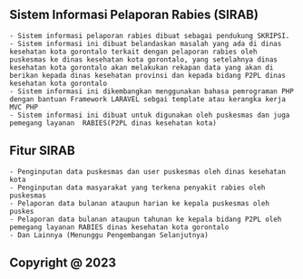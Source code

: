 ## Sistem Informasi Pelaporan Rabies (SIRAB)

    - Sistem informasi pelaporan rabies dibuat sebagai pendukung SKRIPSI.
    - Sistem informasi ini dibuat belandaskan masalah yang ada di dinas kesehatan kota gorontalo terkait dengan pelaporan rabies oleh puskesmas ke dinas kesehatan kota gorontalo, yang setelahnya dinas kesehatan kota gorontalo akan melakukan rekapan data yang akan di berikan kepada dinas kesehatan provinsi dan kepada bidang P2PL dinas kesehatan kota gorontalo
    - Sistem informasi ini dikembangkan menggunakan bahasa pemrograman PHP dengan bantuan Framework LARAVEL sebgai template atau kerangka kerja MVC PHP
    - Sistem informasi ini dibuat untuk digunakan oleh puskesmas dan juga pemegang layanan  RABIES(P2PL dinas kesehatan kota)

## Fitur SIRAB

    - Penginputan data puskesmas dan user puskesmas oleh dinas kesehatan kota
    - Penginputan data masyarakat yang terkena penyakit rabies oleh puskesmas
    - Pelaporan data bulanan ataupun harian ke kepala puskesmas oleh puskes
    - Pelaporan data bulanan ataupun tahunan ke kepala bidang P2PL oleh pemegang layanan RABIES dinas kesehatan kota gorontalo
    - Dan Lainnya (Menunggu Pengembangan Selanjutnya)

## Copyright @ 2023
